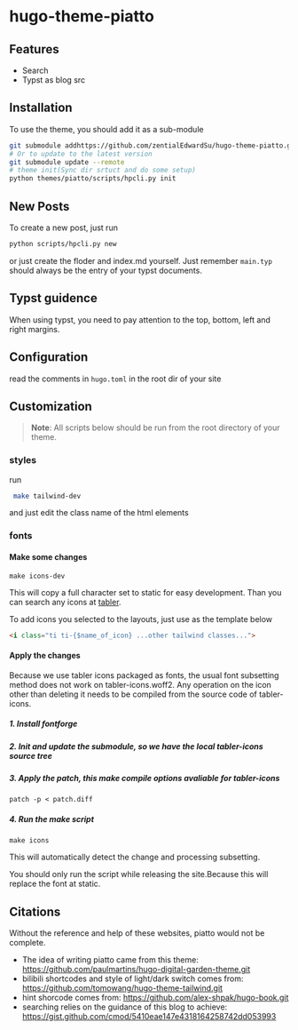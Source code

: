 # hugo-theme-piatto

## Features

- Search
- Typst as blog src

## Installation

To use the theme, you should add it as a sub-module

```bash
git submodule addhttps://github.com/zentialEdwardSu/hugo-theme-piatto.git themes/piatto
# Or to update to the latest version
git submodule update --remote
# theme init(Sync dir srtuct and do some setup)
python themes/piatto/scripts/hpcli.py init
```

## New Posts

To create a new post, just run

```bash
python scripts/hpcli.py new
```

or just create the floder and index.md yourself. Just remember `main.typ` should always be the entry of your typst documents. 

## Typst guidence

When using typst, you need to pay attention to the top, bottom, left and right margins.

## Configuration

read the comments in `hugo.toml` in the root dir of your site

## Customization

> **Note**:
> All scripts below should be run from the root directory of your theme.

### styles

run

```bash
 make tailwind-dev  
```

and just edit the class name of the html elements


### fonts

#### Make some changes

```shell
make icons-dev
```

This will copy a full character set to static for easy development. Than you can search any icons at [tabler](https://tabler.io/icons).

To add icons you selected to the layouts, just use as the template below
```html
<i class="ti ti-{$name_of_icon} ...other tailwind classes...">
```

#### Apply the changes

Because we use tabler icons packaged as fonts, the usual font subsetting method does not work on tabler-icons.woff2. Any operation on the icon other than deleting it needs to be compiled from the source code of tabler-icons.

##### 1. Install fontforge
##### 2. Init and update the submodule, so we have the local tabler-icons source tree
##### 3. Apply the patch, this make compile options avaliable for tabler-icons
```shell
patch -p < patch.diff
```
##### 4. Run the make script
```shell
make icons
```

This will automatically detect the change and processing subsetting.

You should only run the script while releasing the site.Because this will replace the font at static.


## Citations

Without the reference and help of these websites, piatto would not be complete.

- The idea of ​​writing piatto came from this theme: https://github.com/paulmartins/hugo-digital-garden-theme.git
- bilibili shortcodes and style of light/dark switch comes from: https://github.com/tomowang/hugo-theme-tailwind.git
- hint shorcode comes from: https://github.com/alex-shpak/hugo-book.git
- searching relies on the guidance of this blog to achieve: https://gist.github.com/cmod/5410eae147e4318164258742dd053993